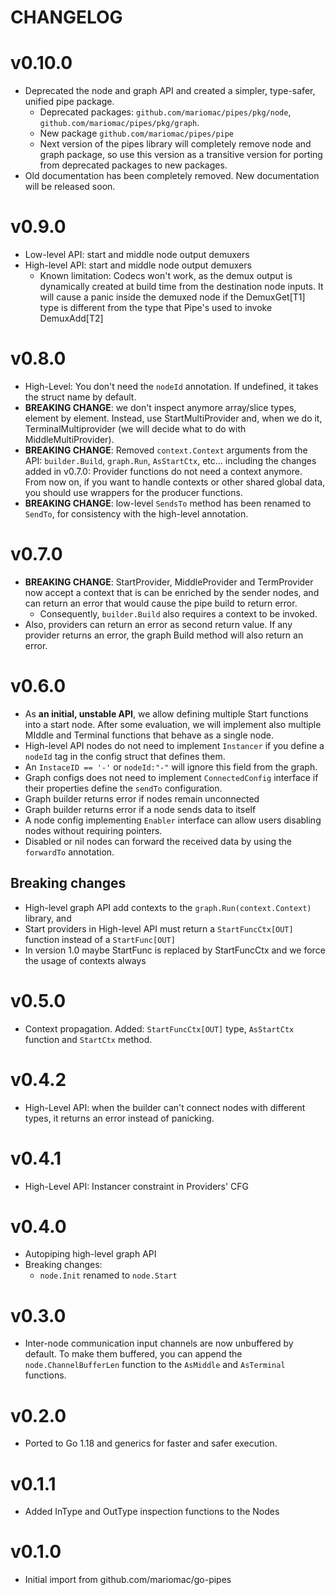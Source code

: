 # CHANGELOG

# v0.10.0
* Deprecated the node and graph API and created a simpler, type-safer, unified pipe package.
  * Deprecated packages: `github.com/mariomac/pipes/pkg/node`, `github.com/mariomac/pipes/pkg/graph`.
  * New package `github.com/mariomac/pipes/pipe`
  * Next version of the pipes library will completely remove node and graph package, so use this version
    as a transitive version for porting from deprecated packages to new packages.
* Old documentation has been completely removed. New documentation will be released soon.

# v0.9.0

* Low-level API: start and middle node output demuxers
* High-level API: start and middle node output demuxers
  * Known limitation: Codecs won't work, as the demux output is dynamically
    created at build time from the destination node inputs. It will cause
    a panic inside the demuxed node if the DemuxGet[T1] type is different
    from the type that Pipe's used to invoke DemuxAdd[T2]

# v0.8.0

* High-Level: You don't need the `nodeId` annotation. If undefined, it takes the struct name
  by default.
* **BREAKING CHANGE**: we don't inspect anymore array/slice types, element by element. Instead,
  use StartMultiProvider and, when we do it, TerminalMultiprovider (we will decide what to do with
  MiddleMultiProvider).
* **BREAKING CHANGE**: Removed `context.Context` arguments from the API: `builder.Build`, `graph.Run`,
  `AsStartCtx`, etc... including the changes added in v0.7.0: Provider functions do not need a context anymore.
  From now on, if you want to handle contexts or other shared global data, you should use wrappers
  for the producer functions.
* **BREAKING CHANGE**: low-level `SendsTo` method has been renamed to `SendTo`, for consistency
  with the high-level annotation.

# v0.7.0
* **BREAKING CHANGE**: StartProvider, MiddleProvider and TermProvider now accept a context that is
  can be enriched by the sender nodes, and can return an error that would cause the pipe build
  to return error.
  - Consequently, `builder.Build` also requires a context to be invoked.
* Also, providers can return an error as second return value. If any provider
  returns an error, the graph Build method will also return an error.

# v0.6.0
* As **an initial, unstable API**, we allow defining multiple Start functions into a start node.
  After some evaluation, we will implement also multiple MIddle and Terminal functions that behave
  as a single node.
* High-level API nodes do not need to implement `Instancer` if you define a `nodeId` tag in the
  config struct that defines them.
* An `InstaceID == '-'` or `nodeId:"-"` will ignore this field from the graph.
* Graph configs does not need to implement `ConnectedConfig` interface if their properties define the
  `sendTo` configuration.
* Graph builder returns error if nodes remain unconnected
* Graph builder returns error if a node sends data to itself
* A node config implementing `Enabler` interface can allow users disabling nodes without requiring pointers.
* Disabled or nil nodes can forward the received data by using the `forwardTo` annotation.

## Breaking changes
* High-level graph API add contexts to the `graph.Run(context.Context)` library, and
* Start providers in High-level API must return a `StartFuncCtx[OUT]` function instead of a
  `StartFunc[OUT]`
* In version 1.0 maybe StartFunc is replaced by StartFuncCtx and we force the usage of contexts always


# v0.5.0
* Context propagation. Added: `StartFuncCtx[OUT]` type, `AsStartCtx` function and `StartCtx` method.

# v0.4.2
* High-Level API: when the builder can't connect nodes with different types, it returns
  an error instead of panicking.
# v0.4.1
* High-Level API: Instancer constraint in Providers' CFG

# v0.4.0

* Autopiping high-level graph API
* Breaking changes:
    - `node.Init` renamed to `node.Start`

# v0.3.0

* Inter-node communication input channels are now unbuffered by default. To make them buffered,
  you can append the `node.ChannelBufferLen` function to the `AsMiddle` and `AsTerminal` functions.

# v0.2.0

* Ported to Go 1.18 and generics for faster and safer execution.

# v0.1.1

* Added InType and OutType inspection functions to the Nodes

# v0.1.0

* Initial import from github.com/mariomac/go-pipes
